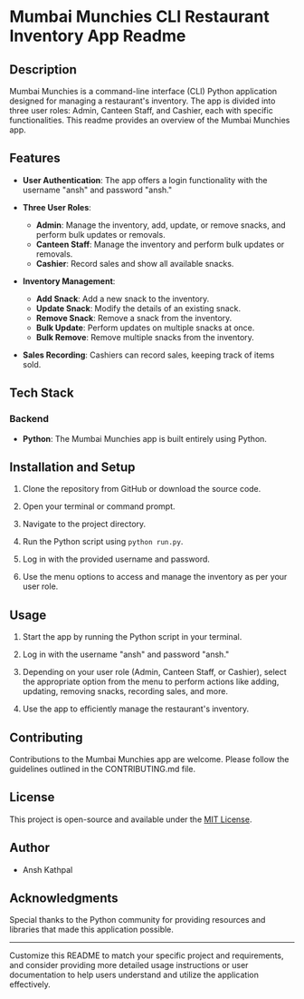 # Mumbai Munchies CLI Restaurant Inventory App Readme

## Description
Mumbai Munchies is a command-line interface (CLI) Python application designed for managing a restaurant's inventory. The app is divided into three user roles: Admin, Canteen Staff, and Cashier, each with specific functionalities. This readme provides an overview of the Mumbai Munchies app.

## Features
- **User Authentication**: The app offers a login functionality with the username "ansh" and password "ansh."

- **Three User Roles**:
  - **Admin**: Manage the inventory, add, update, or remove snacks, and perform bulk updates or removals.
  - **Canteen Staff**: Manage the inventory and perform bulk updates or removals.
  - **Cashier**: Record sales and show all available snacks.

- **Inventory Management**:
  - **Add Snack**: Add a new snack to the inventory.
  - **Update Snack**: Modify the details of an existing snack.
  - **Remove Snack**: Remove a snack from the inventory.
  - **Bulk Update**: Perform updates on multiple snacks at once.
  - **Bulk Remove**: Remove multiple snacks from the inventory.

- **Sales Recording**: Cashiers can record sales, keeping track of items sold.

## Tech Stack
### Backend
- **Python**: The Mumbai Munchies app is built entirely using Python.

## Installation and Setup
1. Clone the repository from GitHub or download the source code.

2. Open your terminal or command prompt.

3. Navigate to the project directory.

4. Run the Python script using `python run.py`.

5. Log in with the provided username and password.

6. Use the menu options to access and manage the inventory as per your user role.

## Usage
1. Start the app by running the Python script in your terminal.

2. Log in with the username "ansh" and password "ansh."

3. Depending on your user role (Admin, Canteen Staff, or Cashier), select the appropriate option from the menu to perform actions like adding, updating, removing snacks, recording sales, and more.

4. Use the app to efficiently manage the restaurant's inventory.

## Contributing
Contributions to the Mumbai Munchies app are welcome. Please follow the guidelines outlined in the CONTRIBUTING.md file.

## License
This project is open-source and available under the [MIT License](LICENSE).

## Author
- Ansh Kathpal

## Acknowledgments
Special thanks to the Python community for providing resources and libraries that made this application possible.

---

Customize this README to match your specific project and requirements, and consider providing more detailed usage instructions or user documentation to help users understand and utilize the application effectively.
